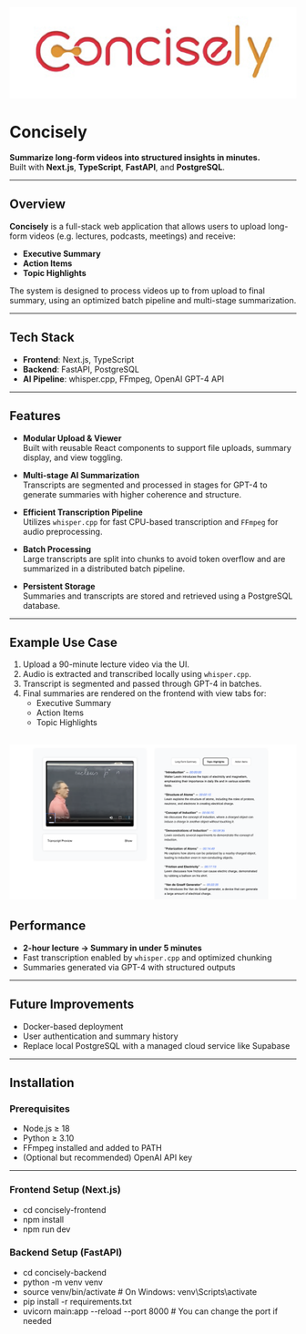 ![banner](Concisely_logo.png)

# Concisely

**Summarize long-form videos into structured insights in minutes.**  
Built with **Next.js**, **TypeScript**, **FastAPI**, and **PostgreSQL**.

---

## Overview

**Concisely** is a full-stack web application that allows users to upload long-form videos (e.g. lectures, podcasts, meetings) and receive:

- **Executive Summary**
- **Action Items**
- **Topic Highlights**

The system is designed to process videos up to from upload to final summary, using an optimized batch pipeline and multi-stage summarization.

---

## Tech Stack

- **Frontend**: Next.js, TypeScript
- **Backend**: FastAPI, PostgreSQL
- **AI Pipeline**: whisper.cpp, FFmpeg, OpenAI GPT-4 API

---

## Features

- **Modular Upload & Viewer**  
  Built with reusable React components to support file uploads, summary display, and view toggling.

- **Multi-stage AI Summarization**  
  Transcripts are segmented and processed in stages for GPT-4 to generate summaries with higher coherence and structure.

- **Efficient Transcription Pipeline**  
  Utilizes `whisper.cpp` for fast CPU-based transcription and `FFmpeg` for audio preprocessing.

- **Batch Processing**  
  Large transcripts are split into chunks to avoid token overflow and are summarized in a distributed batch pipeline.

- **Persistent Storage**  
  Summaries and transcripts are stored and retrieved using a PostgreSQL database.

---

## Example Use Case
1. Upload a 90-minute lecture video via the UI.
2. Audio is extracted and transcribed locally using `whisper.cpp`.
3. Transcript is segmented and passed through GPT-4 in batches.
4. Final summaries are rendered on the frontend with view tabs for:
   - Executive Summary  
   - Action Items  
   - Topic Highlights

![image](demo.png)
---

## Performance
- **2-hour lecture → Summary in under 5 minutes**
- Fast transcription enabled by `whisper.cpp` and optimized chunking
- Summaries generated via GPT-4 with structured outputs

---

## Future Improvements
- Docker-based deployment
- User authentication and summary history
- Replace local PostgreSQL with a managed cloud service like Supabase

---

## Installation

### Prerequisites

- Node.js ≥ 18
- Python ≥ 3.10
- FFmpeg installed and added to PATH
- (Optional but recommended) OpenAI API key

---

### Frontend Setup (Next.js)
- cd concisely-frontend
- npm install
- npm run dev

### Backend Setup (FastAPI)
- cd concisely-backend
- python -m venv venv
- source venv/bin/activate  # On Windows: venv\Scripts\activate
- pip install -r requirements.txt
- uvicorn main:app --reload --port 8000  # You can change the port if needed

